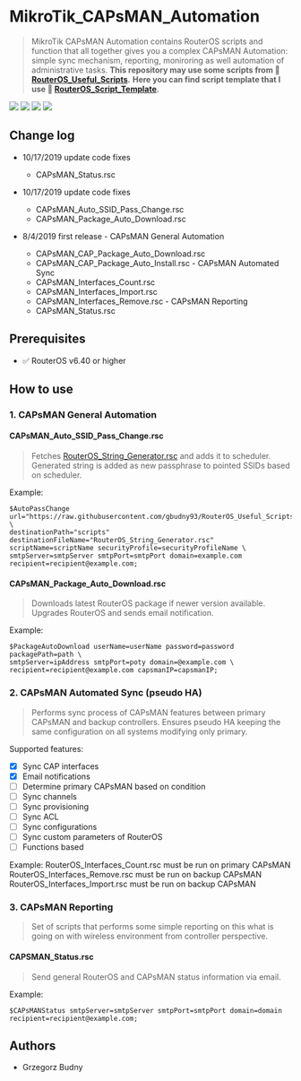 # MikroTik_CAPsMAN_Automation
> MikroTik CAPsMAN Automation contains RouterOS scripts and function that all together gives you a complex CAPsMAN Automation: simple sync mechanism, reporting, moniroring as well automation of administrative tasks. 
**This repository may use some scripts from :link: [RouterOS_Useful_Scripts](https://github.com/gbudny93/RouterOS_Useful_Scripts).**
**Here you can find script template that I use :link: [RouterOS_Script_Template](https://gist.github.com/gbudny93/8ad0899576407e5efe9323febb368796).**

![](https://img.shields.io/badge/scripting-routeros-important.svg)
![](https://img.shields.io/badge/mikrotik-routerBOARD-yellow)
![](https://img.shields.io/badge/network-automation-informational)
![](https://img.shields.io/badge/mikrotik-capsman-yellow)

## Change log
    
   - 10/17/2019 update code fixes
        - CAPsMAN_Status.rsc
        
   - 10/17/2019 update code fixes
        - CAPsMAN_Auto_SSID_Pass_Change.rsc
        - CAPsMAN_Package_Auto_Download.rsc

   - 8/4/2019 first release
    -   CAPsMAN General Automation 
        -   CAPsMAN_CAP_Package_Auto_Download.rsc
        -   CAPsMAN_CAP_Package_Auto_Install.rsc
    -   CAPsMAN Automated Sync 
        -   CAPsMAN_Interfaces_Count.rsc
        -   CAPsMAN_Interfaces_Import.rsc
        -   CAPsMAN_Interfaces_Remove.rsc
    -   CAPsMAN Reporting 
        -   CAPsMAN_Status.rsc

## Prerequisites

-  :white_check_mark: RouterOS v6.40 or higher

## How to use

### 1. CAPsMAN General Automation 

#### CAPsMAN_Auto_SSID_Pass_Change.rsc 
> Fetches [RouterOS_String_Generator.rsc](https://github.com/gbudny93/RouterOS_Useful_Scripts/blob/master/RouterOS_String_Generator.rsc) and adds it to scheduler. Generated string is added as new passphrase to pointed SSIDs based on scheduler. 

Example:
```
$AutoPassChange url="https://raw.githubusercontent.com/gbudny93/RouterOS_Useful_Scripts/master/RouterOS_String_Generator.rsc" \ 
destinationPath="scripts" destinationFileName="RouterOS_String_Generator.rsc" scriptName=scriptName securityProfile=securityProfileName \
smtpServer=smtpServer smtpPort=smtpPort domain=example.com recipient=recipient@example.com; 
```

#### CAPsMAN_Package_Auto_Download.rsc 
> Downloads latest RouterOS package if newer version available. Upgrades RouterOS and sends email notification. 

Example:
```
$PackageAutoDownload userName=userName password=password packagePath=path \
smtpServer=ipAddress smtpPort=poty domain=@example.com \
recipient=recipient@example.com capsmanIP=capsmanIP;
```

### 2. CAPsMAN Automated Sync (pseudo HA)
> Performs sync process of CAPsMAN features between primary CAPsMAN and backup controllers. Ensures pseudo HA keeping the same configuration on all systems modifying only primary. 

Supported features:
- [x] Sync CAP interfaces 
- [x] Email notifications
- [ ] Determine primary CAPsMAN based on condition 
- [ ] Sync channels 
- [ ] Sync provisioning 
- [ ] Sync ACL 
- [ ] Sync configurations 
- [ ] Sync custom parameters of RouterOS 
- [ ] Functions based 

Example: 
RouterOS_Interfaces_Count.rsc must be run on primary CAPsMAN
RouterOS_Interfaces_Remove.rsc must be run on backup CAPsMAN
RouterOS_Interfaces_Import.rsc must be run on backup CAPsMAN 

### 3. CAPsMAN Reporting 
> Set of scripts that performs some simple reporting on this what is going on with wireless environment from controller perspective. 

#### CAPSMAN_Status.rsc 
> Send general RouterOS and CAPsMAN status information via email. 

Example: 
```
$CAPsMANStatus smtpServer=smtpServer smtpPort=smtpPort domain=domain recipient=recipient@example.com;
```

## Authors

  - Grzegorz Budny